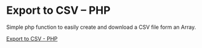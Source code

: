 Export to CSV – PHP
==========

Simple php function to easily create and download a CSV file form an Array.

<a href="http://webtricksandtreats.com/export-to-csv-php/">Export to CSV - PHP</a>